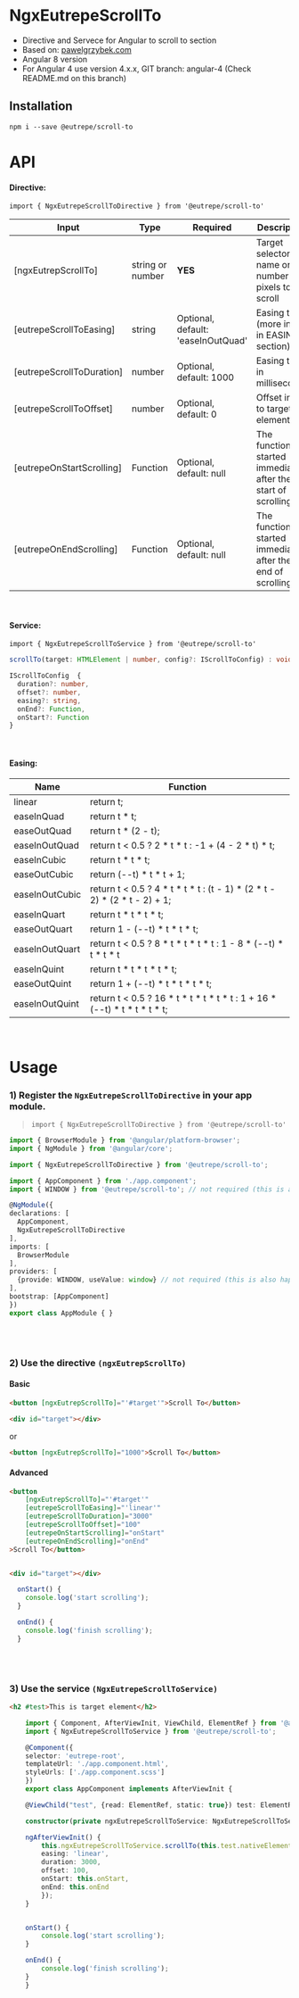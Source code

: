 # NgxEutrepeScrollTo

* Directive and Servece for Angular to scroll to section
* Based on: [pawelgrzybek.com](https://pawelgrzybek.com/page-scroll-in-vanilla-javascript/)
* Angular 8 version
* For Angular 4 use version 4.x.x, GIT branch: angular-4 (Check README.md on this branch)

## Installation

`npm i --save @eutrepe/scroll-to`

# API

#### Directive:

`import { NgxEutrepeScrollToDirective } from '@eutrepe/scroll-to'`

| Input                      | Type              | Required                           | Description                                                            |
| -------------------------- | ----------------- | ---------------------------------- | ---------------------------------------------------------------------- |
| [ngxEutrepScrollTo]        | string or number  | **YES**                            | Target selector name or number pixels to scroll                        |
| [eutrepeScrollToEasing]    | string            | Optional, default: 'easeInOutQuad' | Easing type (more info in EASING section)                              |
| [eutrepeScrollToDuration]  | number            | Optional, default: 1000            | Easing time in milliseconds                                            |
| [eutrepeScrollToOffset]    | number            | Optional, default: 0               | Offset in px to target element                                         |
| [eutrepeOnStartScrolling]  | Function          | Optional, default: null            | The function is started immediately after the start of scrolling       |
| [eutrepeOnEndScrolling]    | Function          | Optional, default: null            | The function is started immediately after the end of scrolling         |

<br />

#### Service:

`import { NgxEutrepeScrollToService } from '@eutrepe/scroll-to'`

```typescript
scrollTo(target: HTMLElement | number, config?: IScrollToConfig) : void
```

```typescript
IScrollToConfig  {
  duration?: number,
  offset?: number,
  easing?: string,
  onEnd?: Function,
  onStart?: Function
}
```

<br />

#### Easing:


| Name             | Function                                                                   |
| ---------------- | -------------------------------------------------------------------------- |
| linear           | return t;                                                                  |
| easeInQuad       | return t * t;                                                              |
| easeOutQuad      | return t * (2 - t);                                                        |
| easeInOutQuad    | return t < 0.5 ? 2 * t * t : -1 + (4 - 2 * t) * t;                         |
| easeInCubic      | return t * t * t;                                                          |
| easeOutCubic     | return (--t) * t * t + 1;                                                  |
| easeInOutCubic   | return t < 0.5 ? 4 * t * t * t : (t - 1) * (2 * t - 2) * (2 * t - 2) + 1;  |
| easeInQuart      | return t * t * t * t;                                                      |
| easeOutQuart     | return 1 - (--t) * t * t * t;                                              |
| easeInOutQuart   | return t < 0.5 ? 8 * t * t * t * t : 1 - 8 * (--t) * t * t * t             |
| easeInQuint      | return t * t * t * t * t;                                                  |
| easeOutQuint     | return 1 + (--t) * t * t * t * t;                                          |
| easeInOutQuint   | return t < 0.5 ? 16 * t * t * t * t * t : 1 + 16 * (--t) * t * t * t * t;  |

<br />

# Usage

### 1) Register the `NgxEutrepeScrollToDirective` in your app module.
 > `import { NgxEutrepeScrollToDirective } from '@eutrepe/scroll-to'`

  ```typescript
import { BrowserModule } from '@angular/platform-browser';
import { NgModule } from '@angular/core';

import { NgxEutrepeScrollToDirective } from '@eutrepe/scroll-to';

import { AppComponent } from './app.component';
import { WINDOW } from '@eutrepe/scroll-to'; // not required (this is also happening in the background of the plugin)

@NgModule({
  declarations: [
    AppComponent,
    NgxEutrepeScrollToDirective
  ],
  imports: [
    BrowserModule
  ],
  providers: [
    {provide: WINDOW, useValue: window} // not required (this is also happening in the background of the plugin)
  ],
  bootstrap: [AppComponent]
})
export class AppModule { }
 ```

 <br /><br />

### 2) Use the directive `(ngxEutrepScrollTo)`

#### Basic

```html
<button [ngxEutrepScrollTo]="'#target'">Scroll To</button>

<div id="target"></div>
```
  or

```html
<button [ngxEutrepScrollTo]="1000">Scroll To</button>
```


#### Advanced

```html
<button
    [ngxEutrepScrollTo]="'#target'"
    [eutrepeScrollToEasing]="'linear'"
    [eutrepeScrollToDuration]="3000"
    [eutrepeScrollToOffset]="100"
    [eutrepeOnStartScrolling]="onStart"
    [eutrepeOnEndScrolling]="onEnd"
>Scroll To</button>


<div id="target"></div>
```

```typescript
  onStart() {
    console.log('start scrolling');
  }

  onEnd() {
    console.log('finish scrolling');
  }
```
<br /><br />

### 3) Use the service `(NgxEutrepeScrollToService)`


```html
<h2 #test>This is target element</h2>
```

```typescript
    import { Component, AfterViewInit, ViewChild, ElementRef } from '@angular/core';
    import { NgxEutrepeScrollToService } from '@eutrepe/scroll-to';

    @Component({
    selector: 'eutrepe-root',
    templateUrl: './app.component.html',
    styleUrls: ['./app.component.scss']
    })
    export class AppComponent implements AfterViewInit {

    @ViewChild("test", {read: ElementRef, static: true}) test: ElementRef;

    constructor(private ngxEutrepeScrollToService: NgxEutrepeScrollToService){}

    ngAfterViewInit() {
        this.ngxEutrepeScrollToService.scrollTo(this.test.nativeElement, {
        easing: 'linear',
        duration: 3000,
        offset: 100,
        onStart: this.onStart,
        onEnd: this.onEnd
        });
    }


    onStart() {
        console.log('start scrolling');
    }

    onEnd() {
        console.log('finish scrolling');
    }
    }

```